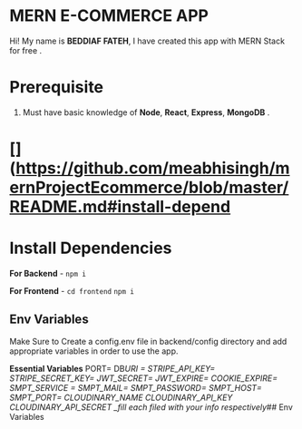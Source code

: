 # MERN E-COMMERCE APP

Hi! My name is **BEDDIAF FATEH**, I have created this app with MERN Stack for free .

# [](https://github.com/meabhisingh/mernProjectEcommerce/blob/master/README.md#prerequisite)Prerequisite

1.  Must have basic knowledge of **Node**, **React**, **Express**, **MongoDB** .

# [](https://github.com/meabhisingh/mernProjectEcommerce/blob/master/README.md#install-depend

# Install Dependencies

**For Backend** - `npm i`

**For Frontend** - `cd frontend` `npm i`

## Env Variables

Make Sure to Create a config.env file in backend/config directory and add appropriate variables in order to use the app.

**Essential Variables** PORT= DB*URI = STRIPE_API_KEY= STRIPE_SECRET_KEY= JWT_SECRET= JWT_EXPIRE= COOKIE_EXPIRE= SMPT_SERVICE = SMPT_MAIL= SMPT_PASSWORD= SMPT_HOST= SMPT_PORT= CLOUDINARY_NAME CLOUDINARY_API_KEY CLOUDINARY_API_SECRET \_fill each filed with your info respectively*## Env Variables
